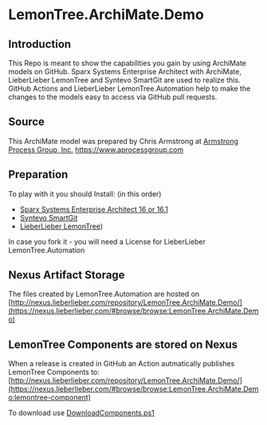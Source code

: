# LemonTree.ArchiMate.Demo

## Introduction
This Repo is meant to show the capabilities you gain by using ArchiMate models on GitHub.
Sparx Systems Enterprise Architect with ArchiMate, LieberLieber LemonTree and Syntevo SmartGit are used to realize this.
GitHub Actions and LieberLieber LemonTree.Automation help to make the changes to the models easy to access via GitHub pull requests.

## Source 
This ArchiMate model was prepared by Chris Armstrong at [Armstrong Process Group, Inc.](https://www.aprocessgroup.com) https://www.aprocessgroup.com

## Preparation
To play with it you should Install: (in this order)

* [Sparx Systems Enterprise Architect 16 or 16.1](https://sparxsystems.com/)
* [Syntevo SmartGit](https://www.syntevo.com/smartgit/)
* [LieberLieber LemonTree](https://www.lieberlieber.com/lemontree/en/))

In case you fork it - you will need a License for LieberLieber LemonTree.Automation

## Nexus Artifact Storage
The files created by LemonTree.Automation are hosted on [http://nexus.lieberlieber.com/repository/LemonTree.ArchiMate.Demo/](https://nexus.lieberlieber.com/#browse/browse:LemonTree.ArchiMate.Demo)

## LemonTree Components are stored on Nexus
When a release is created in GitHub an Action autmatically publishes LemonTree Components to: 
[http://nexus.lieberlieber.com/repository/LemonTree.ArchiMate.Demo/](https://nexus.lieberlieber.com/#browse/browse:LemonTree.ArchiMate.Demo:lemontree-component)

To download use [DownloadComponents.ps1](https://github.com/LieberLieber/LemonTree.ArchiMate.Demo/blob/main/DownloadComponents.ps1)
